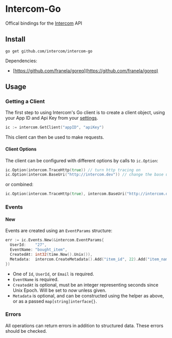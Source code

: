 # Intercom-Go

Offical bindings for the [Intercom](https://www.intercom.io) API

## Install

`go get github.com/intercom/intercom-go`

Dependencies:

* [https://github.com/franela/goreq](https://github.com/franela/goreq)

## Usage

### Getting a Client

The first step to using Intercom's Go client is to create a client object, using your App ID and Api Key from your [settings](http://app.intercom.io/apps/api_keys).

```go
ic := intercom.GetClient("appID", "apiKey")
```

This client can then be used to make requests.

#### Client Options

The client can be configured with different options by calls to `ic.Option`:

```go
ic.Option(intercom.TraceHttp(true)) // turn http tracing on
ic.Option(intercom.BaseUri("http://intercom.dev")) // change the base uri used, useful for mocking
```

or combined:

```go
ic.Option(intercom.TraceHttp(true), intercom.BaseUri("http://intercom.dev"))
```

### Events

#### New

Events are created using an `EventParams` structure:

```go
err := ic.Events.New(&intercom.EventParams{
  UserId:    "27",
  EventName: "bought_item",
  CreatedAt: int32(time.Now().Unix()),
  Metadata:  intercom.CreateMetadata().Add("item_id", 22).Add("item_name", "PocketWatch"),
})
```

* One of `Id`, `UserId`, or `Email` is required.
* `EventName` is required.
* `CreatedAt` is optional, must be an integer representing seconds since Unix Epoch. Will be set to _now_ unless given.
* `Metadata` is optional, and can be constructed using the helper as above, or as a passed `map[string]interface{}`.

### Errors

All operations can return errors in addition to structured data. These errors should be checked.